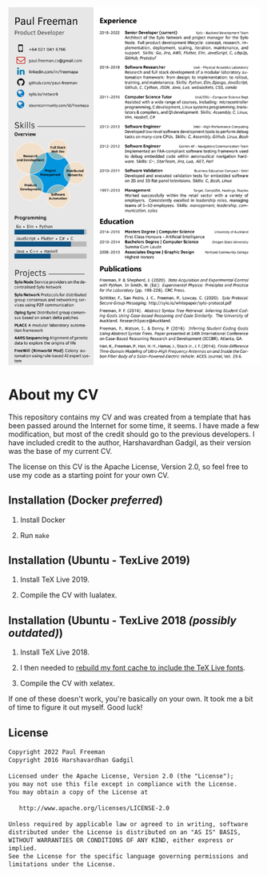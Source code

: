 ![CV Screenshot](paul-freeman.png)

# About my CV

This repository contains my CV and was created from a template that has been
passed around the Internet for some time, it seems. I have made a few
modification, but most of the credit should go to the previous developers. I
have included credit to the author, Harshavardhan Gadgil, as their version was
the base of my current CV.

The license on this CV is the Apache License, Version 2.0, so feel free to use
my code as a starting point for your own CV.

## Installation (Docker *preferred*)

1. Install Docker

2. Run `make`

## Installation (Ubuntu - TexLive 2019)

1. Install TeX Live 2019.

2. Compile the CV with lualatex.

## Installation (Ubuntu - TexLive 2018 *(possibly outdated)*)

1. Install TeX Live 2018.

2. I then needed to [rebuild my font cache to include the TeX Live fonts](https://tex.stackexchange.com/questions/257231/using-the-tex-live-fonts-in-xelatex?utm_medium=organic&utm_source=google_rich_qa&utm_campaign=google_rich_qa).

3. Compile the CV with xelatex.

If one of these doesn't work, you're basically on your own. It took me a bit of
time to figure it out myself. Good luck!

## License

```
Copyright 2022 Paul Freeman
Copyright 2016 Harshavardhan Gadgil

Licensed under the Apache License, Version 2.0 (the "License");
you may not use this file except in compliance with the License.
You may obtain a copy of the License at

   http://www.apache.org/licenses/LICENSE-2.0

Unless required by applicable law or agreed to in writing, software
distributed under the License is distributed on an "AS IS" BASIS,
WITHOUT WARRANTIES OR CONDITIONS OF ANY KIND, either express or implied.
See the License for the specific language governing permissions and
limitations under the License.
```
